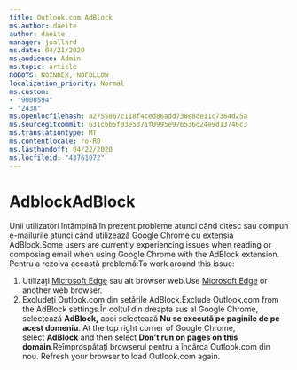 ```yaml
---
title: Outlook.com AdBlock
ms.author: daeite
author: daeite
manager: joallard
ms.date: 04/21/2020
ms.audience: Admin
ms.topic: article
ROBOTS: NOINDEX, NOFOLLOW
localization_priority: Normal
ms.custom:
- "9000594"
- "2438"
ms.openlocfilehash: a2755867c118f4ced86add738e8de11c7364d25a
ms.sourcegitcommit: 631cbb5f03e5371f0995e976536d24e9d13746c3
ms.translationtype: MT
ms.contentlocale: ro-RO
ms.lasthandoff: 04/22/2020
ms.locfileid: "43761072"
---
```

# <a name="adblock"></a><span data-ttu-id="ef891-102">Adblock</span><span class="sxs-lookup"><span data-stu-id="ef891-102">AdBlock</span></span>

<span data-ttu-id="ef891-103">Unii utilizatori întâmpină în prezent probleme atunci când citesc sau compun e-mailurile atunci când utilizează Google Chrome cu extensia AdBlock.</span><span class="sxs-lookup"><span data-stu-id="ef891-103">Some users are currently experiencing issues when reading or composing email when using Google Chrome with the AdBlock extension.</span></span> <span data-ttu-id="ef891-104">Pentru a rezolva această problemă:</span><span class="sxs-lookup"><span data-stu-id="ef891-104">To work around this issue:</span></span>

1. <span data-ttu-id="ef891-105">Utilizați [Microsoft Edge](https://www.microsoft.com/windows/microsoft-edge) sau alt browser web.</span><span class="sxs-lookup"><span data-stu-id="ef891-105">Use [Microsoft Edge](https://www.microsoft.com/windows/microsoft-edge) or another web browser.</span></span>
1. <span data-ttu-id="ef891-106">Excludeți Outlook.com din setările AdBlock.</span><span class="sxs-lookup"><span data-stu-id="ef891-106">Exclude Outlook.com from the AdBlock settings.</span></span><span data-ttu-id="ef891-107">În colțul din dreapta sus al Google Chrome, selectează **AdBlock,** apoi selectează **Nu se execută pe paginile de pe acest domeniu**.</span><span class="sxs-lookup"><span data-stu-id="ef891-107"> At the top right corner of Google Chrome, select **AdBlock** and then select **Don’t run on pages on this domain**.</span></span><span data-ttu-id="ef891-108">Reîmprospătați browserul pentru a încărca Outlook.com din nou.</span><span class="sxs-lookup"><span data-stu-id="ef891-108"> Refresh your browser to load Outlook.com again.</span></span>